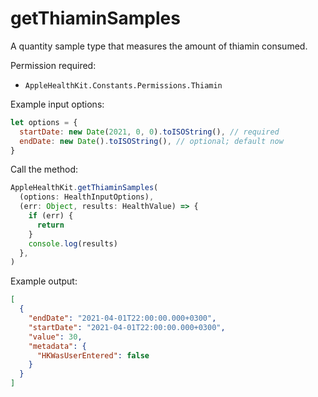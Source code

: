 # getThiaminSamples

A quantity sample type that measures the amount of thiamin consumed.

Permission required:

- `AppleHealthKit.Constants.Permissions.Thiamin`

Example input options:

```javascript
let options = {
  startDate: new Date(2021, 0, 0).toISOString(), // required
  endDate: new Date().toISOString(), // optional; default now
}
```

Call the method:

```javascript
AppleHealthKit.getThiaminSamples(
  (options: HealthInputOptions),
  (err: Object, results: HealthValue) => {
    if (err) {
      return
    }
    console.log(results)
  },
)
```

Example output:

```json
[
  {
    "endDate": "2021-04-01T22:00:00.000+0300", 
    "startDate": "2021-04-01T22:00:00.000+0300", 
    "value": 30,
    "metadata": {
      "HKWasUserEntered": false
    }
  }
]
```
